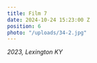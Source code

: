 ```yaml
---
title: Film 7
date: 2024-10-24 15:23:00 Z
position: 6
photo: "/uploads/34-2.jpg"
---
```


*2023, Lexington KY*